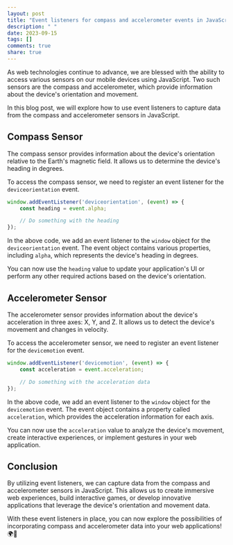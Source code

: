 ```yaml
---
layout: post
title: "Event listeners for compass and accelerometer events in JavaScript"
description: " "
date: 2023-09-15
tags: []
comments: true
share: true
---
```


As web technologies continue to advance, we are blessed with the ability to access various sensors on our mobile devices using JavaScript. Two such sensors are the compass and accelerometer, which provide information about the device's orientation and movement.

In this blog post, we will explore how to use event listeners to capture data from the compass and accelerometer sensors in JavaScript.

## Compass Sensor

The compass sensor provides information about the device's orientation relative to the Earth's magnetic field. It allows us to determine the device's heading in degrees.

To access the compass sensor, we need to register an event listener for the `deviceorientation` event.

```javascript
window.addEventListener('deviceorientation', (event) => {
    const heading = event.alpha;

    // Do something with the heading
});
```

In the above code, we add an event listener to the `window` object for the `deviceorientation` event. The event object contains various properties, including `alpha`, which represents the device's heading in degrees.

You can now use the `heading` value to update your application's UI or perform any other required actions based on the device's orientation.

## Accelerometer Sensor

The accelerometer sensor provides information about the device's acceleration in three axes: X, Y, and Z. It allows us to detect the device's movement and changes in velocity.

To access the accelerometer sensor, we need to register an event listener for the `devicemotion` event.

```javascript
window.addEventListener('devicemotion', (event) => {
    const acceleration = event.acceleration;

    // Do something with the acceleration data
});
```

In the above code, we add an event listener to the `window` object for the `devicemotion` event. The event object contains a property called `acceleration`, which provides the acceleration information for each axis.

You can now use the `acceleration` value to analyze the device's movement, create interactive experiences, or implement gestures in your web application.

## Conclusion

By utilizing event listeners, we can capture data from the compass and accelerometer sensors in JavaScript. This allows us to create immersive web experiences, build interactive games, or develop innovative applications that leverage the device's orientation and movement data.

With these event listeners in place, you can now explore the possibilities of incorporating compass and accelerometer data into your web applications! 🌍🚀